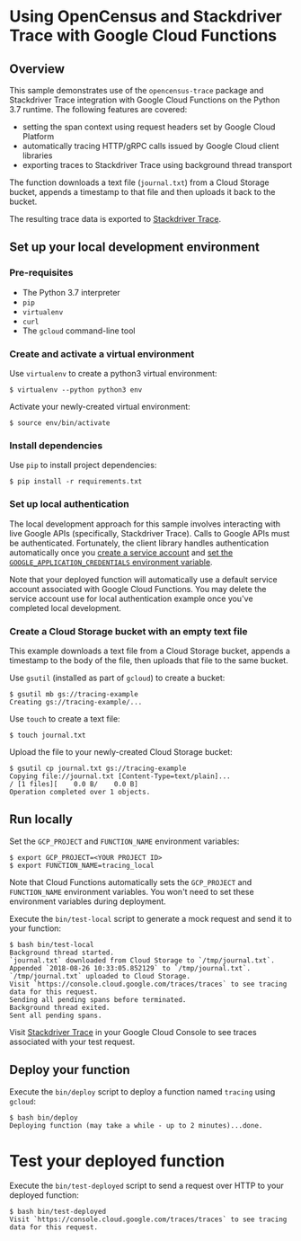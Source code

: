 # Using OpenCensus and Stackdriver Trace with Google Cloud Functions

## Overview
This sample demonstrates use of the `opencensus-trace` package and Stackdriver
Trace integration with Google Cloud Functions on the Python 3.7 runtime. The
following features are covered:

* setting the span context using request headers set by Google Cloud Platform
* automatically tracing HTTP/gRPC calls issued by Google Cloud client libraries
* exporting traces to Stackdriver Trace using background thread transport

The function downloads a text file (`journal.txt`) from a Cloud Storage bucket,
appends a timestamp to that file and then uploads it back to the bucket.

The resulting trace data is exported to [Stackdriver Trace](https://cloud.google.com/trace/).

## Set up your local development environment

### Pre-requisites
* The Python 3.7 interpreter
* `pip`
* `virtualenv`
* `curl`
* The `gcloud` command-line tool

### Create and activate a virtual environment
Use `virtualenv` to create a python3 virtual environment:
```console
$ virtualenv --python python3 env
```

Activate your newly-created virtual environment:
```console
$ source env/bin/activate
```

### Install dependencies
Use `pip` to install project dependencies:
```console
$ pip install -r requirements.txt
```

### Set up local authentication
The local development approach for this sample involves interacting with live
Google APIs (specifically, Stackdriver Trace). Calls to Google APIs must be
authenticated. Fortunately, the client library handles authentication
automatically once you [create a service account](https://cloud.google.com/docs/authentication/getting-started#creating_a_service_account)
and [set the `GOOGLE_APPLICATION_CREDENTIALS` environment variable](https://cloud.google.com/docs/authentication/getting-started).

Note that your deployed function will automatically use a default service
account associated with Google Cloud Functions. You may delete the service
account use for local authentication example once you've completed local
development.

### Create a Cloud Storage bucket with an empty text file
This example downloads a text file from a Cloud Storage bucket, appends a
timestamp to the body of the file, then uploads that file to the same bucket.

Use `gsutil` (installed as part of `gcloud`) to create a bucket:
```console
$ gsutil mb gs://tracing-example
Creating gs://tracing-example/...
```

Use `touch` to create a text file:
```console
$ touch journal.txt
```

Upload the file to your newly-created Cloud Storage bucket:
```console
$ gsutil cp journal.txt gs://tracing-example
Copying file://journal.txt [Content-Type=text/plain]...
/ [1 files][    0.0 B/    0.0 B]
Operation completed over 1 objects.
```

## Run locally
Set the `GCP_PROJECT` and `FUNCTION_NAME` environment variables:
```console
$ export GCP_PROJECT=<YOUR PROJECT ID>
$ export FUNCTION_NAME=tracing_local
```

Note that Cloud Functions automatically sets the `GCP_PROJECT` and
`FUNCTION_NAME` environment variables. You won't need to set these environment
variables during deployment.

Execute the `bin/test-local` script to generate a mock request and send it to
your function:
```console
$ bash bin/test-local
Background thread started.
`journal.txt` downloaded from Cloud Storage to `/tmp/journal.txt`.
Appended `2018-08-26 10:33:05.852129` to `/tmp/journal.txt`.
`/tmp/journal.txt` uploaded to Cloud Storage.
Visit `https://console.cloud.google.com/traces/traces` to see tracing data for this request.
Sending all pending spans before terminated.
Background thread exited.
Sent all pending spans.
```

Visit [Stackdriver Trace](https://console.cloud.google.com/traces/traces) in
your Google Cloud Console to see traces associated with your test request.

## Deploy your function
Execute the `bin/deploy` script to deploy a function named `tracing`
using `gcloud`:

```console
$ bash bin/deploy
Deploying function (may take a while - up to 2 minutes)...done.
```

# Test your deployed function
Execute the `bin/test-deployed` script to send a request over HTTP to your
deployed function:

```console
$ bash bin/test-deployed
Visit `https://console.cloud.google.com/traces/traces` to see tracing data for this request. 
```
